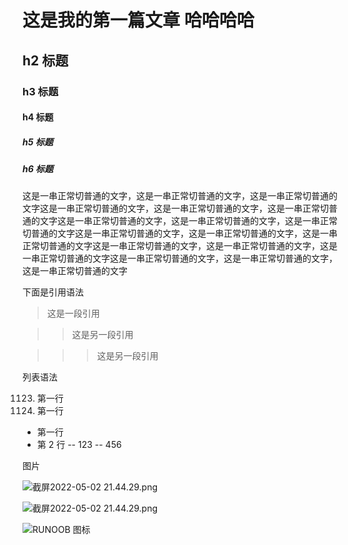# 这是我的第一篇文章 哈哈哈哈

## h2 标题

### h3 标题

#### h4 标题

##### h5 标题

##### h6 标题

这是一串正常切普通的文字，这是一串正常切普通的文字，这是一串正常切普通的文字这是一串正常切普通的文字，这是一串正常切普通的文字，这是一串正常切普通的文字这是一串正常切普通的文字，这是一串正常切普通的文字，这是一串正常切普通的文字这是一串正常切普通的文字，这是一串正常切普通的文字，这是一串正常切普通的文字这是一串正常切普通的文字，这是一串正常切普通的文字，这是一串正常切普通的文字这是一串正常切普通的文字，这是一串正常切普通的文字，这是一串正常切普通的文字

下面是引用语法

> 这是一段引用

> > 这是另一段引用

> > > 这是另一段引用

列表语法

1123. 第一行
1124. 第一行

- 第一行
- 第 2 行
  -- 123
  -- 456

图片

![截屏2022-05-02 21.44.29.png](https://s2.loli.net/2023/05/03/fZJovPNk9ncq5zD.png)

![截屏2022-05-02 21.44.29.png](https://p.zhheo.com/vVnZPn21690881661827996749.jpeg!blogimg)

![RUNOOB 图标](http://static.runoob.com/images/runoob-logo.png)
